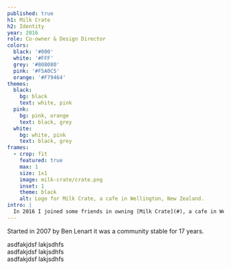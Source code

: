 ```yaml
---
published: true
h1: Milk Crate
h2: Identity
year: 2016
role: Co-owner & Design Director
colors:
  black: '#000'
  white: '#FFF'
  grey: '#808080'
  pink: '#F5A0C5'
  orange: '#F79464'
themes:
  black:
    bg: black
    text: white, pink
  pink:
    bg: pink, orange
    text: black, grey
  white:
    bg: white, pink
    text: black, grey
frames:
  - crop: fit
    featured: true
    max: 1
    size: 1x1
    image: milk-crate/crate.png
    inset: 1
    theme: black
    alt: Logo for Milk Crate, a cafe in Wellington, New Zealand.
intro: |
  In 2016 I joined some friends in owning [Milk Crate](#), a cafe in Wellington.
---
```


Started in 2007 by Ben Lenart it was a community stable for 17 years.

<div class="theme-black bg-1 text-1 p-1 h-2ch">
asdfakjdsf <span class="text-2">lakjsdhfs</span>
</div>
<div class="theme-pink bg-1 text-1 p-1 h-2ch">
asdfakjdsf <span class="text-2">lakjsdhfs</span>
</div>
<div class="theme-white bg-1 text-1 p-1 h-2ch">
asdfakjdsf <span class="text-2">lakjsdhfs</span>
</div>
